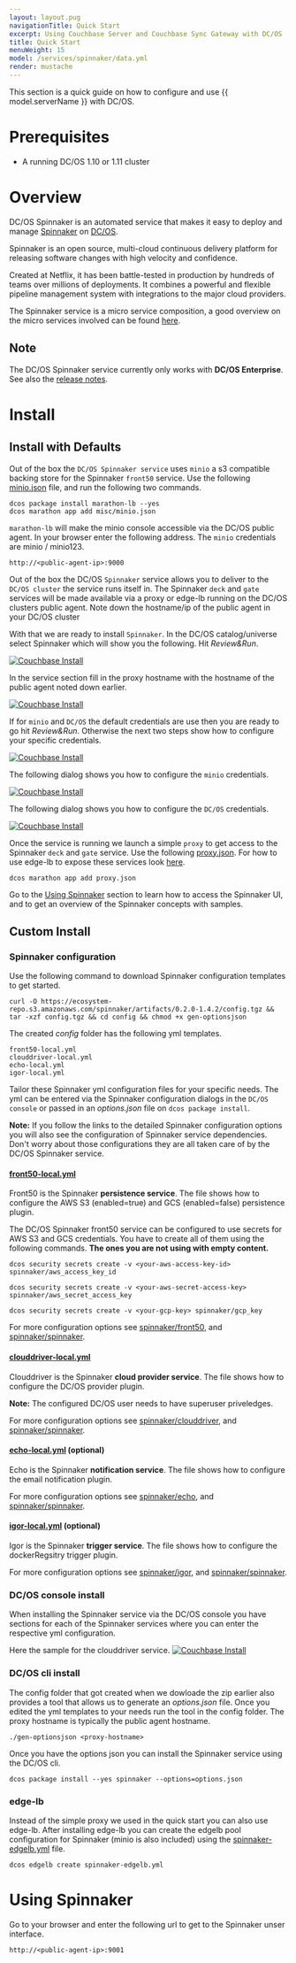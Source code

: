 ```yaml
---
layout: layout.pug
navigationTitle: Quick Start
excerpt: Using Couchbase Server and Couchbase Sync Gateway with DC/OS
title: Quick Start
menuWeight: 15
model: /services/spinnaker/data.yml
render: mustache
---
```


This section is a quick guide on how to configure and use {{ model.serverName }} with DC/OS.

# Prerequisites

* A running DC/OS 1.10 or 1.11 cluster

# Overview

DC/OS Spinnaker is an automated service that makes it easy to deploy and manage [Spinnaker](https://www.spinnaker.io/) on [DC/OS](https://mesosphere.com/product/).

Spinnaker is an open source, multi-cloud continuous delivery platform for releasing software changes with high velocity and confidence.

Created at Netflix, it has been battle-tested in production by hundreds of teams over millions of deployments. It combines a powerful and flexible pipeline management system with integrations to the major cloud providers.

The Spinnaker service is a micro service composition, a good overview on the micro services involved can be found [here](https://www.spinnaker.io/reference/architecture/).

## Note
The DC/OS Spinnaker service currently only works with **DC/OS Enterprise**. See also the [release notes](docs/RELEASE_NOTES.md).

# Install

## Install with Defaults
Out of the box the `DC/OS Spinnaker service` uses `minio` a s3 compatible backing store for the Spinnaker `front50` service. Use the following [minio.json](misc/minio.json) file, and run the following two commands.
```
dcos package install marathon-lb --yes
dcos marathon app add misc/minio.json
```

`marathon-lb` will make the minio console accessible via the DC/OS public agent. In your browser enter the following address. The `minio` credentials are minio / minio123.
```
http://<public-agent-ip>:9000
```

Out of the box the DC/OS `Spinnaker` service allows you to deliver to the `DC/OS cluster` the service runs itself in. The Spinnaker `deck` and `gate` services will be made available via a proxy or edge-lb running on the DC/OS clusters public agent. Note down the hostname/ip of the public agent in your DC/OS cluster


With that we are ready to install `Spinnaker`. In the DC/OS catalog/universe select Spinnaker which will show you the following. Hit *Review&Run*.

[<img src="/services/spinnaker/0.3.0-1.9.2/img/inst01.png" alt="Couchbase Install"/>](/services/spinnaker/0.3.0-1.9.2/img/inst01.png)

In the service section fill in the proxy hostname with the hostname of the public agent noted down earlier.

[<img src="/services/spinnaker/0.3.0-1.9.2/img/inst02.png" alt="Couchbase Install"/>](/services/spinnaker/0.3.0-1.9.2/img/inst02.png)

If for `minio` and `DC/OS` the default credentials are use then you are ready to go hit *Review&Run*. Otherwise the next two steps show how to configure your specific credentials.

[<img src="/services/spinnaker/0.3.0-1.9.2/img/inst03.png" alt="Couchbase Install"/>](/services/spinnaker/0.3.0-1.9.2/img/inst03.png)

The following dialog shows you how to configure the `minio` credentials.

[<img src="/services/spinnaker/0.3.0-1.9.2/img/inst04.png" alt="Couchbase Install"/>](/services/spinnaker/0.3.0-1.9.2/img/inst04.png)

The following dialog shows you how to configure the `DC/OS` credentials.

[<img src="/services/spinnaker/0.3.0-1.9.2/img/inst05.png" alt="Couchbase Install"/>](/services/spinnaker/0.3.0-1.9.2/img/inst05.png)


Once the service is running we launch a simple `proxy` to get access to the Spinnaker `deck` and `gate` service. Use the following [proxy.json](misc/proxy.json). For how to use edge-lb to expose these services look [here]().
```
dcos marathon app add proxy.json
```

Go to the [Using Spinnaker](#using-spinnaker) section to learn how to access the Spinnaker UI, and to get an overview of the Spinnaker concepts with samples.

## Custom Install

### Spinnaker configuration

Use the following command to download Spinnaker configuration templates to get started.
```
curl -O https://ecosystem-repo.s3.amazonaws.com/spinnaker/artifacts/0.2.0-1.4.2/config.tgz && tar -xzf config.tgz && cd config && chmod +x gen-optionsjson
```

The created *config* folder has the following yml templates.
```
front50-local.yml
clouddriver-local.yml
echo-local.yml
igor-local.yml
```

Tailor these Spinnaker yml configuration files for your specific needs. The yml can be entered via the Spinnaker configuration dialogs in the `DC/OS console` or passed in an *options.json* file on `dcos package install`.

**Note:** If you follow the links to the detailed Spinnaker configuration options you will also see the configuration of Spinnaker service dependencies. Don't worry about those configurations they are all taken care of by the DC/OS Spinnaker service.

#### [front50-local.yml](misc/config/front50-local.yml)
Front50 is the Spinnaker **persistence service**. The file shows how to configure the AWS S3 (enabled=true) and GCS (enabled=false) persistence plugin.

The DC/OS Spinnaker front50 service can be configured to use secrets for AWS S3 and GCS credentials. You have to create all of them using the following commands. **The ones you are not using with empty content.**
```
dcos security secrets create -v <your-aws-access-key-id> spinnaker/aws_access_key_id

dcos security secrets create -v <your-aws-secret-access-key> spinnaker/aws_secret_access_key

dcos security secrets create -v <your-gcp-key> spinnaker/gcp_key
```

For more configuration options see [spinnaker/front50](https://github.com/spinnaker/front50/blob/master/front50-web/config/front50.yml), and [spinnaker/spinnaker](https://github.com/spinnaker/spinnaker/blob/master/config/front50.yml).

#### [clouddriver-local.yml](misc/config/clouddriver-local.yml)
Clouddriver is the Spinnaker **cloud provider service**. The file shows how to configure the DC/OS provider plugin.

**Note:** The configured DC/OS user needs to have superuser priveledges.

For more configuration options see [spinnaker/clouddriver](https://github.com/spinnaker/clouddriver/blob/master/clouddriver-web/config/clouddriver.yml), and [spinnaker/spinnaker](https://github.com/spinnaker/spinnaker/blob/master/config/clouddriver.yml).

#### [echo-local.yml](misc/config/echo-local.yml) (optional)
Echo is the Spinnaker **notification service**. The file shows how to configure the email notification plugin.

For more configuration options see [spinnaker/echo](https://github.com/spinnaker/echo/blob/master/echo-web/config/echo.yml), and [spinnaker/spinnaker](https://github.com/spinnaker/spinnaker/blob/master/config/echo.yml).

#### [igor-local.yml](misc/config/igor-local.yml) (optional)
Igor is the Spinnaker **trigger service**. The file shows how to configure the dockerRegsitry trigger plugin.

For more configuration options see [spinnaker/igor](https://github.com/spinnaker/igor/blob/master/igor-web/config/igor.yml), and [spinnaker/spinnaker](https://github.com/spinnaker/spinnaker/blob/master/config/igor.yml).

### DC/OS console install
When installing the Spinnaker service via the DC/OS console you have sections for each of the Spinnaker services where you can enter the respective yml configuration.

Here the sample for the clouddriver service.
[<img src="/services/spinnaker/0.3.0-1.9.2/img/inst05.png" alt="Couchbase Install"/>](/services/spinnaker/0.3.0-1.9.2/img/inst05.png)

### DC/OS cli install
The config folder that got created when we dowloade the zip earlier also provides a tool that allows us to generate an *options.json* file. Once you edited the yml templates to your needs run the tool in the config folder. The proxy hostname is typically the public agent hostname.
```
./gen-optionsjson <proxy-hostname>
```

Once you have the options json you can install the Spinnaker service using the DC/OS cli.
```
dcos package install --yes spinnaker --options=options.json
```

### edge-lb
Instead of the simple proxy we used in the quick start you can also use edge-lb. After installing edge-lb you can create the edgelb pool configuration for Spinnaker (minio is also included) using the [spinnaker-edgelb.yml](misc/spinnaker-edgelb.yml) file.
```
dcos edgelb create spinnaker-edgelb.yml
```

# Using Spinnaker

Go to your browser and enter the following url to get to the Spinnaker unser interface.

```
http://<public-agent-ip>:9001
```
